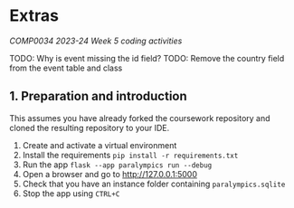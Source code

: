 # Extras

_COMP0034 2023-24 Week 5 coding activities_

TODO: Why is event missing the id field?
TODO: Remove the country field from the event table and class

## 1. Preparation and introduction

This assumes you have already forked the coursework repository and cloned the resulting repository to your IDE.

1. Create and activate a virtual environment
2. Install the requirements `pip install -r requirements.txt`
3. Run the app `flask --app paralympics run --debug`
4. Open a browser and go to http://127.0.0.1:5000
5. Check that you have an instance folder containing `paralympics.sqlite`
6. Stop the app using `CTRL+C`

